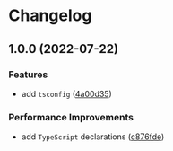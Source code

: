 # Changelog

## 1.0.0 (2022-07-22)

### Features

- add `tsconfig` ([4a00d35](https://github.com/binden-js/tsconfig/commit/4a00d35b0f440556dd4a29612cd646e394be6605))

### Performance Improvements

- add `TypeScript` declarations ([c876fde](https://github.com/binden-js/tsconfig/commit/c876fde6f0e4167e735a296333ba15592b631457))
